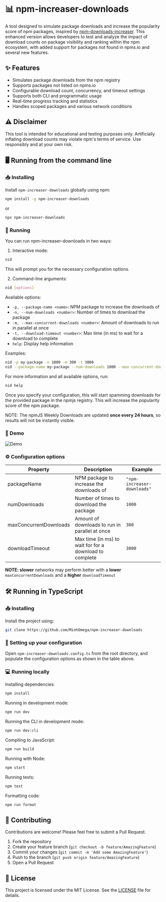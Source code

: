 # 📊 npm-increaser-downloads

A tool designed to simulate package downloads and increase the popularity score of npm packages, inspired by [npm-downloads-increaser](https://github.com/lachiejames/npm-downloads-increaser). This enhanced version allows developers to test and analyze the impact of download counts on package visibility and ranking within the npm ecosystem, with added support for packages not found in npms.io and several new features.

## ✨ Features

- Simulates package downloads from the npm registry
- Supports packages not listed on npms.io
- Configurable download count, concurrency, and timeout settings
- Supports both CLI and programmatic usage
- Real-time progress tracking and statistics
- Handles scoped packages and various network conditions

## ⚠️ Disclaimer

This tool is intended for educational and testing purposes only. Artificially inflating download counts may violate npm's terms of service. Use responsibly and at your own risk.

## 🖥️ Running from the command line

### 📥 Installing

Install `npm-increaser-downloads` globally using npm:

```bash
npm install -g npm-increaser-downloads
```

or

```bash
npx npm-increaser-downloads
```

### 🚀 Running

You can run npm-increaser-downloads in two ways:

1. Interactive mode:

```bash
nid
```

This will prompt you for the necessary configuration options.

2. Command-line arguments:

```bash
nid [options]
```

Available options:

- `-p, --package-name <name>`: NPM package to increase the downloads of
- `-n, --num-downloads <number>`: Number of times to download the package
- `-m, --max-concurrent-downloads <number>`: Amount of downloads to run in parallel at once
- `-t, --download-timeout <number>`: Max time (in ms) to wait for a download to complete
- `help`: Display help information

Examples:

```bash
nid -p my-package -n 1000 -m 300 -t 3000
nid --package-name my-package --num-downloads 1000 --max-concurrent-downloads 300 --download-timeout 3000
```

For more information and all available options, run:

```bash
nid help
```

Once you specify your configuration, this will start spamming downloads for the provided package in the npmjs registry. This will increase the popularity score of the npm package.

NOTE: The npmJS Weekly Downloads are updated **once every 24 hours**, so results will not be instantly visible.

### 🎥 Demo

![Demo](https://github.com/user-attachments/assets/964784a9-68d0-4c84-af09-ac9738a0e5a5)

### ⚙️ Configuration options

| Property               | Description                                             | Example                     |
| ---------------------- | ------------------------------------------------------- | --------------------------- |
| packageName            | NPM package to increase the downloads of                | `"npm-increaser-downloads"` |
| numDownloads           | Number of times to download the package                 | `1000`                      |
| maxConcurrentDownloads | Amount of downloads to run in parallel at once          | `300`                       |
| downloadTimeout        | Max time (in ms) to wait for for a download to complete | `3000`                      |

**NOTE: slower** networks may perform better with a **lower** `maxConcurrentDownloads` and a **higher** `downloadTimeout`

## 🛠️ Running in TypeScript

### 📥 Installing

Install the project using:

```bash
git clone https://github.com/MinhOmega/npm-increaser-downloads
```

### 🔧 Setting up your configuration

Open `npm-increaser-downloads.config.ts` from the root directory, and populate the configuration options as shown in the table above.

### 💻 Running locally

Installing dependencies:

```bash
npm install
```

Running in development mode:

```bash
npm run dev
```

Running the CLI in development mode:

```bash
npm run dev:cli
```

Compiling to JavaScript:

```bash
npm run build
```

Running with Node:

```bash
npm start
```

Running tests:

```bash
npm test
```

Formatting code:

```bash
npm run format
```

## 🤝 Contributing

Contributions are welcome! Please feel free to submit a Pull Request.

1. Fork the repository
2. Create your feature branch (`git checkout -b feature/AmazingFeature`)
3. Commit your changes (`git commit -m 'Add some AmazingFeature'`)
4. Push to the branch (`git push origin feature/AmazingFeature`)
5. Open a Pull Request

## 📄 License

This project is licensed under the MIT License. See the [LICENSE](LICENSE) file for details.